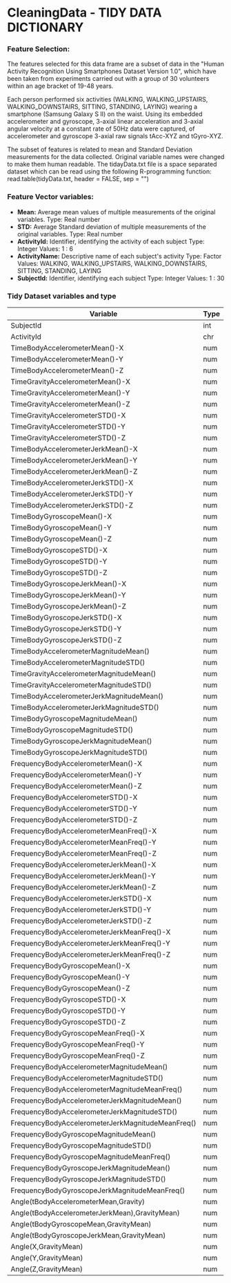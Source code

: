 # CleaningData - TIDY DATA DICTIONARY

### Feature Selection:
The features selected for this data frame are a subset of data in the "Human Activity Recognition Using Smartphones
Dataset Version 1.0", which have been taken from experiments carried out with a group of 30 volunteers within an age
bracket of 19-48 years. 

Each person performed six activities (WALKING, WALKING_UPSTAIRS, WALKING_DOWNSTAIRS, SITTING, STANDING, LAYING) wearing
a smartphone (Samsung Galaxy S II) on the waist. Using its embedded accelerometer and gyroscope, 3-axial linear
acceleration and 3-axial angular velocity at a constant rate of 50Hz data were captured, of accelerometer and gyroscope
3-axial raw signals tAcc-XYZ and tGyro-XYZ.

The subset of features is related to mean and Standard Deviation measurements for the data collected.  Original variable names were changed to make them human readable.
The tidayData.txt file is a space separated dataset which can be read using the following R-programming function:
read.table(tidyData.txt, header = FALSE, sep = "")

### Feature Vector variables:
* __Mean:__  Average mean values of multiple measurements of the original variables. Type: Real number
* __STD:__  Average Standard deviation of multiple measurements of the original variables. Type: Real number
* __ActivityId:__ Identifier, identifying the activity of each subject Type: Integer Values: 1 : 6
* __ActivityName:__ Descriptive name of each subject's activity Type: Factor Values: WALKING, WALKING_UPSTAIRS, WALKING_DOWNSTAIRS, SITTING, STANDING, LAYING
* __SubjectId:__ Identifier, identifying each subject Type: Integer Values: 1 : 30

### Tidy Dataset variables and type
|Variable                     |Type|
|-----------------------------|----|
|SubjectId	|int|
|ActivityId	|chr|
|TimeBodyAccelerometerMean()-X|	num|
|TimeBodyAccelerometerMean()-Y|	num|
|TimeBodyAccelerometerMean()-Z| num|
|TimeGravityAccelerometerMean()-X|	num|
|TimeGravityAccelerometerMean()-Y|	num|
|TimeGravityAccelerometerMean()-Z|	num|
|TimeGravityAccelerometerSTD()-X|	num|
|TimeGravityAccelerometerSTD()-Y|	num|
|TimeGravityAccelerometerSTD()-Z|	num|
|TimeBodyAccelerometerJerkMean()-X|	num|
|TimeBodyAccelerometerJerkMean()-Y|	num|
|TimeBodyAccelerometerJerkMean()-Z|	num|
|TimeBodyAccelerometerJerkSTD()-X|	num|
|TimeBodyAccelerometerJerkSTD()-Y|	num|
|TimeBodyAccelerometerJerkSTD()-Z|	num|
|TimeBodyGyroscopeMean()-X|	num|
|TimeBodyGyroscopeMean()-Y|	num|
|TimeBodyGyroscopeMean()-Z|	num|
|TimeBodyGyroscopeSTD()-X|	num|
|TimeBodyGyroscopeSTD()-Y|	num|
|TimeBodyGyroscopeSTD()-Z|	num|
|TimeBodyGyroscopeJerkMean()-X|	num|
|TimeBodyGyroscopeJerkMean()-Y|	num|
|TimeBodyGyroscopeJerkMean()-Z|	num|
|TimeBodyGyroscopeJerkSTD()-X|	num|
|TimeBodyGyroscopeJerkSTD()-Y|	num|
|TimeBodyGyroscopeJerkSTD()-Z|	num|
|TimeBodyAccelerometerMagnitudeMean()|	num|
|TimeBodyAccelerometerMagnitudeSTD()|	num|
|TimeGravityAccelerometerMagnitudeMean()|	num|
|TimeGravityAccelerometerMagnitudeSTD()|	num|
|TimeBodyAccelerometerJerkMagnitudeMean()|	num|
|TimeBodyAccelerometerJerkMagnitudeSTD()|	num|
|TimeBodyGyroscopeMagnitudeMean()|	num|
|TimeBodyGyroscopeMagnitudeSTD()|	num|
|TimeBodyGyroscopeJerkMagnitudeMean()|	num|
|TimeBodyGyroscopeJerkMagnitudeSTD()|	num|
|FrequencyBodyAccelerometerMean()-X|	num|
|FrequencyBodyAccelerometerMean()-Y|	num|
|FrequencyBodyAccelerometerMean()-Z|	num|
|FrequencyBodyAccelerometerSTD()-X|	num|
|FrequencyBodyAccelerometerSTD()-Y|	num|
|FrequencyBodyAccelerometerSTD()-Z|	num|
|FrequencyBodyAccelerometerMeanFreq()-X|	num|
|FrequencyBodyAccelerometerMeanFreq()-Y|	num|
|FrequencyBodyAccelerometerMeanFreq()-Z|	num|
|FrequencyBodyAccelerometerJerkMean()-X|	num|
|FrequencyBodyAccelerometerJerkMean()-Y|	num|
|FrequencyBodyAccelerometerJerkMean()-Z|	num|
|FrequencyBodyAccelerometerJerkSTD()-X|	num|
|FrequencyBodyAccelerometerJerkSTD()-Y|	num|
|FrequencyBodyAccelerometerJerkSTD()-Z|	num|
|FrequencyBodyAccelerometerJerkMeanFreq()-X|	num|
|FrequencyBodyAccelerometerJerkMeanFreq()-Y|	num|
|FrequencyBodyAccelerometerJerkMeanFreq()-Z|	num|
|FrequencyBodyGyroscopeMean()-X|	num|
|FrequencyBodyGyroscopeMean()-Y|	num|
|FrequencyBodyGyroscopeMean()-Z|	num|
|FrequencyBodyGyroscopeSTD()-X|	num|
|FrequencyBodyGyroscopeSTD()-Y|	num|
|FrequencyBodyGyroscopeSTD()-Z|	num|
|FrequencyBodyGyroscopeMeanFreq()-X|	num|
|FrequencyBodyGyroscopeMeanFreq()-Y|	num|
|FrequencyBodyGyroscopeMeanFreq()-Z|	num|
|FrequencyBodyAccelerometerMagnitudeMean()|	num|
|FrequencyBodyAccelerometerMagnitudeSTD()|	num|
|FrequencyBodyAccelerometerMagnitudeMeanFreq()|	num|
|FrequencyBodyAccelerometerJerkMagnitudeMean()|	num|
|FrequencyBodyAccelerometerJerkMagnitudeSTD()|	num|
|FrequencyBodyAccelerometerJerkMagnitudeMeanFreq()|	num|
|FrequencyBodyGyroscopeMagnitudeMean()|	num|
|FrequencyBodyGyroscopeMagnitudeSTD()|	num|
|FrequencyBodyGyroscopeMagnitudeMeanFreq()|	num|
|FrequencyBodyGyroscopeJerkMagnitudeMean()|	num|
|FrequencyBodyGyroscopeJerkMagnitudeSTD()|	num|
|FrequencyBodyGyroscopeJerkMagnitudeMeanFreq()|	num|
|Angle(tBodyAccelerometerMean,Gravity)|	num|
|Angle(tBodyAccelerometerJerkMean),GravityMean)|	num|
|Angle(tBodyGyroscopeMean,GravityMean)|	num|
|Angle(tBodyGyroscopeJerkMean,GravityMean)|	num|
|Angle(X,GravityMean)|	num|
|Angle(Y,GravityMean)|	num|
|Angle(Z,GravityMean)|	num|
